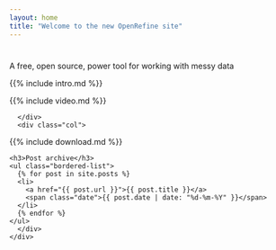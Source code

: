 ```yaml
---
layout: home
title: "Welcome to the new OpenRefine site"
---
```


<div id="banner">
  <div class="inner-content">
    <div class="copy">
      <h1></h1>
      <p class="intro">A free, open source, power tool for working with messy data</p>
    </div>
  </div>
</div>  

<div id="content">
  <div class="inner-content">
  {{% include intro.md %}}
  </div>
</div>

<div id="content">
  <div class="inner-content">
    <div class="cols">
      <div class="col">
      
  {{% include video.md %}}
  
      </div>
      <div class="col">

  {{% include download.md %}}

    <h3>Post archive</h3>
    <ul class="bordered-list">
      {% for post in site.posts %}
      <li>
        <a href="{{ post.url }}">{{ post.title }}</a>
        <span class="date">{{ post.date | date: "%d-%m-%Y" }}</span>
      </li>
      {% endfor %}
    </ul>
      </div>
    </div>
  </div>
</div>
